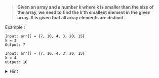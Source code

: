 > **Given an array and a number k where k is smaller than the size of the array, we need to find the k’th smallest element in the given array. It is given that all array elements are distinct.**

Example :
```
Input: arr[] = {7, 10, 4, 3, 20, 15} 
k = 3 
Output: 7

Input: arr[] = {7, 10, 4, 3, 20, 15} 
k = 4 
Output: 10 
```

<details>
<summary>Hint</summary>
Use Priority Queue of max heap to find kth smallest element in an array by storing only k elements atmost in the heap. The top element in the heap, after this process, would be the kth smallest element. (Optimal Solution)
</details>